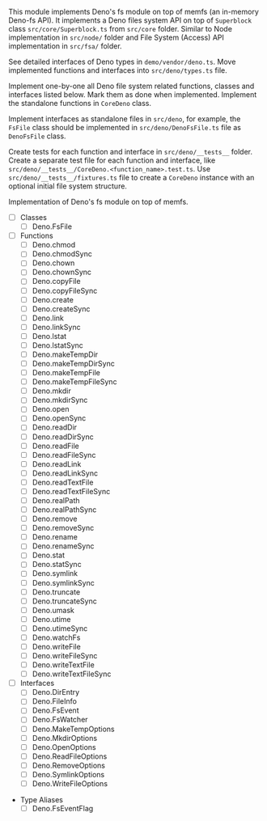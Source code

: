 This module implements Deno's fs module on top of memfs (an in-memory Deno-fs API). It
implements a Deno files system API on top of `Superblock` class `src/core/Superblock.ts`
from `src/core` folder. Similar to Node implementation in `src/node/` folder and
File System (Access) API implementation in `src/fsa/` folder.

See detailed interfaces of Deno types in `demo/vendor/deno.ts`. Move implemented
functions and interfaces into `src/deno/types.ts` file.

Implement one-by-one all Deno file system related functions, classes and interfaces
listed below. Mark them as done when implemented. Implement the standalone functions
in `CoreDeno` class.

Implement interfaces as standalone files in `src/deno`, for example, the `FsFile`
class should be implemented in `src/deno/DenoFsFile.ts` file as `DenoFsFile` class.

Create tests for each function and interface in `src/deno/__tests__` folder. Create
a separate test file for each function and interface, like `src/deno/__tests__/CoreDeno.<function_name>.test.ts`.
Use `src/deno/__tests__/fixtures.ts` file to create a `CoreDeno` instance with an
optional initial file system structure.

Implementation of Deno's fs module on top of memfs.

- [ ] Classes
  - [ ] Deno.FsFile
- [ ] Functions
  - [ ] Deno.chmod
  - [ ] Deno.chmodSync
  - [ ] Deno.chown
  - [ ] Deno.chownSync
  - [ ] Deno.copyFile
  - [ ] Deno.copyFileSync
  - [ ] Deno.create
  - [ ] Deno.createSync
  - [ ] Deno.link
  - [ ] Deno.linkSync
  - [ ] Deno.lstat
  - [ ] Deno.lstatSync
  - [ ] Deno.makeTempDir
  - [ ] Deno.makeTempDirSync
  - [ ] Deno.makeTempFile
  - [ ] Deno.makeTempFileSync
  - [ ] Deno.mkdir
  - [ ] Deno.mkdirSync
  - [ ] Deno.open
  - [ ] Deno.openSync
  - [ ] Deno.readDir
  - [ ] Deno.readDirSync
  - [ ] Deno.readFile
  - [ ] Deno.readFileSync
  - [ ] Deno.readLink
  - [ ] Deno.readLinkSync
  - [ ] Deno.readTextFile
  - [ ] Deno.readTextFileSync
  - [ ] Deno.realPath
  - [ ] Deno.realPathSync
  - [ ] Deno.remove
  - [ ] Deno.removeSync
  - [ ] Deno.rename
  - [ ] Deno.renameSync
  - [ ] Deno.stat
  - [ ] Deno.statSync
  - [ ] Deno.symlink
  - [ ] Deno.symlinkSync
  - [ ] Deno.truncate
  - [ ] Deno.truncateSync
  - [ ] Deno.umask
  - [ ] Deno.utime
  - [ ] Deno.utimeSync
  - [ ] Deno.watchFs
  - [ ] Deno.writeFile
  - [ ] Deno.writeFileSync
  - [ ] Deno.writeTextFile
  - [ ] Deno.writeTextFileSync
- [ ] Interfaces
  - [ ] Deno.DirEntry
  - [ ] Deno.FileInfo
  - [ ] Deno.FsEvent
  - [ ] Deno.FsWatcher
  - [ ] Deno.MakeTempOptions
  - [ ] Deno.MkdirOptions
  - [ ] Deno.OpenOptions
  - [ ] Deno.ReadFileOptions
  - [ ] Deno.RemoveOptions
  - [ ] Deno.SymlinkOptions
  - [ ] Deno.WriteFileOptions
- Type Aliases
  - [ ] Deno.FsEventFlag
